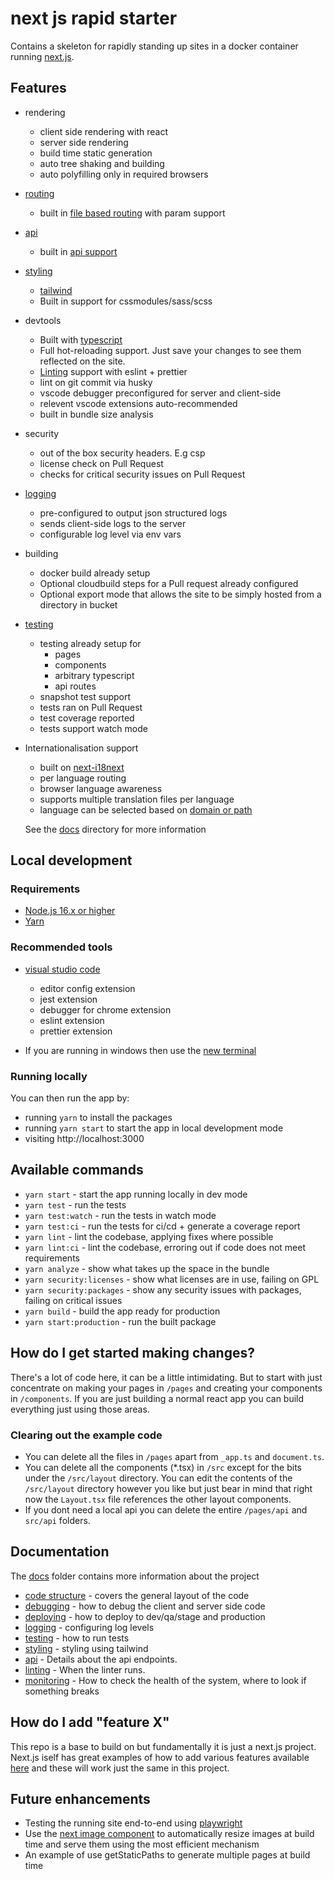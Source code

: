 # next js rapid starter

Contains a skeleton for rapidly standing up sites in a docker container running [next.js](https://nextjs.org/).

## Features

- rendering

  - client side rendering with react
  - server side rendering
  - build time static generation
  - auto tree shaking and building
  - auto polyfilling only in required browsers

- [routing](docs/pages.md)

  - built in [file based routing](https://nextjs.org/docs/routing/introduction) with param support

- [api](docs/api.md)

  - built in [api support](https://nextjs.org/docs/api-routes/introduction)

- [styling](docs/styling.md)

  - [tailwind](https://https://tailwindcss.com//)
  - Built in support for cssmodules/sass/scss

- devtools

  - Built with [typescript](https://www.typescriptlang.org/)
  - Full hot-reloading support. Just save your changes to see them reflected on the site.
  - [Linting](docs/linting.md) support with eslint + prettier
  - lint on git commit via husky
  - vscode debugger preconfigured for server and client-side
  - relevent vscode extensions auto-recommended
  - built in bundle size analysis

- security

  - out of the box security headers. E.g csp
  - license check on Pull Request
  - checks for critical security issues on Pull Request

- [logging](docs/logging.md)

  - pre-configured to output json structured logs
  - sends client-side logs to the server
  - configurable log level via env vars

- building

  - docker build already setup
  - Optional cloudbuild steps for a Pull request already configured
  - Optional export mode that allows the site to be simply hosted from a directory in bucket

- [testing](docs/testing.md)

  - testing already setup for
    - pages
    - components
    - arbitrary typescript
    - api routes
  - snapshot test support
  - tests ran on Pull Request
  - test coverage reported
  - tests support watch mode

- Internationalisation support

  - built on [next-i18next](https://github.com/isaachinman/next-i18next)
  - per language routing
  - browser language awareness
  - supports multiple translation files per language
  - language can be selected based on [domain or path](https://nextjs.org/docs/advanced-features/i18n-routing)

  See the [docs](docs) directory for more information

## Local development

### Requirements

- [Node.js 16.x or higher](https://nodejs.org/en/)
- [Yarn](https://yarnpkg.com/en/)

### Recommended tools

- [visual studio code](https://code.visualstudio.com/)

  - editor config extension
  - jest extension
  - debugger for chrome extension
  - eslint extension
  - prettier extension

- If you are running in windows then use the [new terminal](https://www.microsoft.com/en-us/p/windows-terminal/9n0dx20hk701)

### Running locally

You can then run the app by:

- running `yarn` to install the packages
- running `yarn start` to start the app in local development mode
- visiting http://localhost:3000

## Available commands

- `yarn start` - start the app running locally in dev mode
- `yarn test` - run the tests
- `yarn test:watch` - run the tests in watch mode
- `yarn test:ci` - run the tests for ci/cd + generate a coverage report
- `yarn lint` - lint the codebase, applying fixes where possible
- `yarn lint:ci` - lint the codebase, erroring out if code does not meet requirements
- `yarn analyze` - show what takes up the space in the bundle
- `yarn security:licenses` - show what licenses are in use, failing on GPL
- `yarn security:packages` - show any security issues with packages, failing on critical issues
- `yarn build` - build the app ready for production
- `yarn start:production` - run the built package

## How do I get started making changes?

There's a lot of code here, it can be a little intimidating. But to start with just concentrate on making your pages in `/pages` and creating your components in `/components`. If you are just building a normal react app you can build everything just using those areas.

### Clearing out the example code

- You can delete all the files in `/pages` apart from `_app.ts` and `document.ts`.
- You can delete all the components (\*.tsx) in `/src` except for the bits under the `/src/layout` directory. You can edit the contents of the `/src/layout` directory however you like but just bear in mind that right now the `Layout.tsx` file references the other layout components.
- If you dont need a local api you can delete the entire `/pages/api` and `src/api` folders.

## Documentation

The [docs](docs) folder contains more information about the project

- [code structure](docs/codeStructure.md) - covers the general layout of the code
- [debugging](docs/debugging.md) - how to debug the client and server side code
- [deploying](docs/deploying.md) - how to deploy to dev/qa/stage and production
- [logging](docs/logging.md) - configuring log levels
- [testing](docs/testing.md) - how to run tests
- [styling](docs/styling.md) - styling using tailwind
- [api](docs/api.md) - Details about the api endpoints.
- [linting](docs/linting.md) - When the linter runs.
- [monitoring](docs/monitoring.md) - How to check the health of the system, where to look if something breaks

## How do I add "feature X"

This repo is a base to build on but fundamentally it is just a next.js project. Next.js iself has great examples of how to add various features available [here](https://github.com/vercel/next.js/tree/canary/examples) and these will work just the same in this project.

## Future enhancements

- Testing the running site end-to-end using [playwright](https://github.com/microsoft/playwright)
- Use the [next image component](https://nextjs.org/docs/basic-features/image-optimization) to automatically resize images at build time and serve them using the most efficient mechanism
- An example of use getStaticPaths to generate multiple pages at build time
